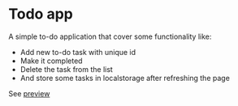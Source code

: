 # Todo app

A simple to-do application that cover some functionality like:

* Add new to-do task with unique id
* Make it completed
* Delete the task from the list
* And store some tasks in localstorage after refreshing the page

See [preview](https://ivan-baklan.github.io/todo-list/)


